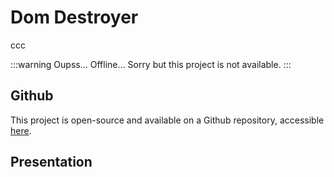 # Dom Destroyer <Badge type="warning" text="v0.1.0" />

ccc

:::warning Oupss... 
Offline... Sorry but this project is not available.
:::

## Github

This project is open-source and available on a Github repository, accessible [here](https://github.com/AlxisHenry/dom-destroyer). 

## Presentation